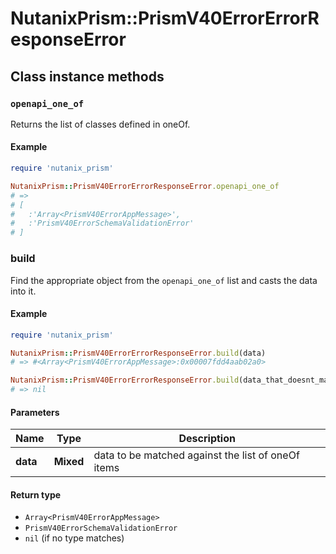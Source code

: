 # NutanixPrism::PrismV40ErrorErrorResponseError

## Class instance methods

### `openapi_one_of`

Returns the list of classes defined in oneOf.

#### Example

```ruby
require 'nutanix_prism'

NutanixPrism::PrismV40ErrorErrorResponseError.openapi_one_of
# =>
# [
#   :'Array<PrismV40ErrorAppMessage>',
#   :'PrismV40ErrorSchemaValidationError'
# ]
```

### build

Find the appropriate object from the `openapi_one_of` list and casts the data into it.

#### Example

```ruby
require 'nutanix_prism'

NutanixPrism::PrismV40ErrorErrorResponseError.build(data)
# => #<Array<PrismV40ErrorAppMessage>:0x00007fdd4aab02a0>

NutanixPrism::PrismV40ErrorErrorResponseError.build(data_that_doesnt_match)
# => nil
```

#### Parameters

| Name | Type | Description |
| ---- | ---- | ----------- |
| **data** | **Mixed** | data to be matched against the list of oneOf items |

#### Return type

- `Array<PrismV40ErrorAppMessage>`
- `PrismV40ErrorSchemaValidationError`
- `nil` (if no type matches)

